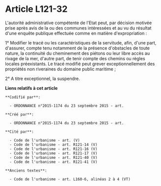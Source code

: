 # Article L121-32

L'autorité administrative compétente de l'Etat peut, par décision motivée prise après avis de la ou des communes intéressées
et au vu du résultat d'une enquête publique effectuée comme en matière d'expropriation :

1° Modifier le tracé ou les caractéristiques de la servitude, afin, d'une part, d'assurer, compte tenu notamment de la
présence d'obstacles de toute nature, la continuité du cheminement des piétons ou leur libre accès au rivage de la mer,
d'autre part, de tenir compte des chemins ou règles locales préexistants. Le tracé modifié peut grever exceptionnellement des
propriétés non riveraines du domaine public maritime ;

2° A titre exceptionnel, la suspendre.

**Liens relatifs à cet article**

	**Codifié par**:

	  - ORDONNANCE n°2015-1174 du 23 septembre 2015 - art.

	**Créé par**:

	  - ORDONNANCE n°2015-1174 du 23 septembre 2015 - art.

	**Cité par**:

	  - Code de l'urbanisme - art. (V)
	  - Code de l'urbanisme - art. R121-14 (V)
	  - Code de l'urbanisme - art. R121-16 (V)
	  - Code de l'urbanisme - art. R121-17 (V)
	  - Code de l'urbanisme - art. R121-40 (V)
	  - Code de l'urbanisme - art. R121-41 (V)

	**Anciens textes**:

	  - Code de l'urbanisme - art. L160-6, alinéas 2 à 4 (VT)

